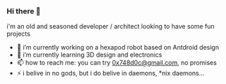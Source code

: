### Hi there 👋

i'm an old and seasoned developer / architect looking to have some fun projects 

- 🔭 i’m currently working on a hexapod robot based on Antdroid design
- 🌱 i’m currently learning 3D design and electronics
- 📫 how to reach me: you can try 0x748d0c@gmail.com, no promises
- ⚡ i belive in no gods, but i do belive in daemons, *nix daemons...
